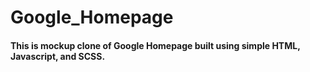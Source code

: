# Google_Homepage

#### This is mockup clone of Google Homepage built using simple HTML, Javascript, and SCSS.
